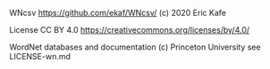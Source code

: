 WNcsv
https://github.com/ekaf/WNcsv/
(c) 2020 Eric Kafe

License CC BY 4.0
https://creativecommons.org/licenses/by/4.0/

WordNet databases and documentation (c) Princeton University
see LICENSE-wn.md
